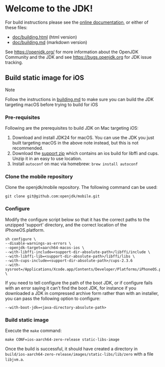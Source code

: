 # Welcome to the JDK!

For build instructions please see the
[online documentation](https://openjdk.org/groups/build/doc/building.html),
or either of these files:

- [doc/building.html](doc/building.html) (html version)
- [doc/building.md](doc/building.md) (markdown version)

See <https://openjdk.org/> for more information about the OpenJDK
Community and the JDK and see <https://bugs.openjdk.org> for JDK issue
tracking.

## Build static image for iOS

> [!NOTE]
> Follow the instructions in [building.md](building.md) to make sure
> you can build the JDK targeting macOS before trying to build for iOS

### Pre-requisites
Following are the prerequisites to build JDK on Mac targeting iOS:
1. Download and install JDK24 for macOS. You can use the JDK you just built targeting macOS in the above note instead, but this is not recommended.
2. Download the [support zip](https://download2.gluonhq.com/mobile/mobile-support-20250106.zip) which contains an ios build for libffi and cups. Unzip it in an easy to use location.
3. Install `autoconf` on mac via homebrew: `brew install autoconf`

### Clone the mobile repository
Clone the openjdk/mobile repository. The following command can be used:

```
git clone git@github.com:openjdk/mobile.git
```

### Configure
Modify the configure script below so that it has the correct paths to the unzipped 'support'
directory, and the correct location of the iPhoneOS.platform.

```
sh configure \
--disable-warnings-as-errors \
--openjdk-target=aarch64-macos-ios \
--with-libffi-include=<support-dir-absolute-path>/libffi/include \
--with-libffi-lib=<support-dir-absolute-path>/libffi/libs \
--with-cups-include=<support-dir-absolute-path>/cups-2.3.6
--with-sysroot=/Applications/Xcode.app/Contents/Developer/Platforms/iPhoneOS.platform/Developer/SDKs/iPhoneOS.sdk \
```

If you need to tell configure the path of the boot JDK, or if configure fails with an error saying
it can't find the boot JDK, for instance if you downloaded a JDK in compressed archive form rather
than with an installer, you can pass the following option to configure:

```
--with-boot-jdk=<java-directory-absolute-path>
```

### Build static image
Execute the `make` command:

```
make CONF=ios-aarch64-zero-release static-libs-image
```

Once the build is successful, it should have created a directory in `build/ios-aarch64-zero-release/images/static-libs/lib/zero` with a file `libjvm.a`.
